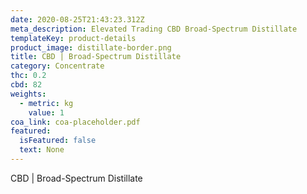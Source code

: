 ```yaml
---
date: 2020-08-25T21:43:23.312Z
meta_description: Elevated Trading CBD Broad-Spectrum Distillate
templateKey: product-details
product_image: distillate-border.png
title: CBD | Broad-Spectrum Distillate
category: Concentrate
thc: 0.2
cbd: 82
weights:
  - metric: kg
    value: 1
coa_link: coa-placeholder.pdf
featured:
  isFeatured: false
  text: None
---
```

CBD | Broad-Spectrum Distillate